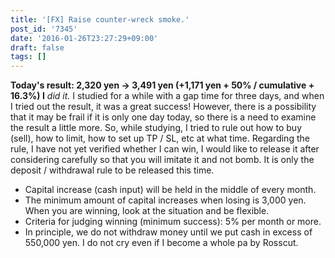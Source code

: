 ```yaml
---
title: '[FX] Raise counter-wreck smoke.'
post_id: '7345'
date: '2016-01-26T23:27:29+09:00'
draft: false
tags: []
---
```


**Today's result: 2,320 yen → 3,491 yen (+1,171 yen + 50% / cumulative + 16.3%) I** _did it._ I studied for a while with a gap time for three days, and when I tried out the result, it was a great success! However, there is a possibility that it may be frail if it is only one day today, so there is a need to examine the result a little more. So, while studying, I tried to rule out how to buy (sell), how to limit, how to set up TP / SL, etc at what time. Regarding the rule, I have not yet verified whether I can win, I would like to release it after considering carefully so that you will imitate it and not bomb. It is only the deposit / withdrawal rule to be released this time.

*   Capital increase (cash input) will be held in the middle of every month.
*   The minimum amount of capital increases when losing is 3,000 yen. When you are winning, look at the situation and be flexible.
*   Criteria for judging winning (minimum success): 5% per month or more.
*   In principle, we do not withdraw money until we put cash in excess of 550,000 yen. I do not cry even if I become a whole pa by Rosscut.